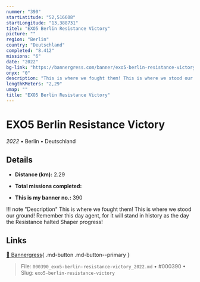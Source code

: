 ```yaml
---
nummer: "390"
startLatitude: "52,516608"
startLongitude: "13,388731"
titel: "EXO5 Berlin Resistance Victory"
picture: ""
region: "Berlin"
country: "Deutschland"
completed: "8.412"
missions: "6"
date: "2022"
bg-link: "https://bannergress.com/banner/exo5-berlin-resistance-victory-2d01"
onyx: "0"
description: "This is where we fought them! This is where we stood our ground! Remember this day agent, for it will stand in history as the day the Resistance halted Shaper progress!"
lengthKMeters: "2,29"
umap: ""
title: "EXO5 Berlin Resistance Victory"
---
```

# EXO5 Berlin Resistance Victory

*2022* • Berlin • Deutschland



## Details
- **Distance (km):** 2.29

- **Total missions completed:** 
- **This is my banner no.:** 390


!!! note "Description"
    This is where we fought them! This is where we stood our ground! Remember this day agent, for it will stand in history as the day the Resistance halted Shaper progress!



## Links
[🔗 Bannergress](https://bannergress.com/banner/exo5-berlin-resistance-victory-2d01){ .md-button .md-button--primary }



> File: `000390_exo5-berlin-resistance-victory_2022.md` • #000390 • Slug: `exo5-berlin-resistance-victory`
